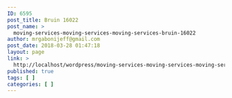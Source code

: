 ```yaml
---
ID: 6595
post_title: Bruin 16022
post_name: >
  moving-services-moving-services-moving-services-bruin-16022
author: mrgabonijeff@gmail.com
post_date: 2018-03-28 01:47:18
layout: page
link: >
  http://localhost/wordpress/moving-services-moving-services-moving-services-bruin-16022/
published: true
tags: [ ]
categories: [ ]
---
```

